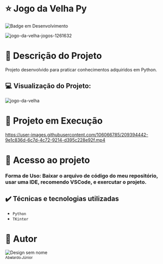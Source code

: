 # :star: Jogo da Velha Py
![Badge em Desenvolvimento](http://img.shields.io/static/v1?label=STATUS&message=CONCLUÍDO&color=GREEN&style=for-the-badge)

![jogo-da-velha-jogos-1261632](https://user-images.githubusercontent.com/106066785/209394236-6e14dc4c-acc4-4087-8c06-7ef64b7542be.jpg)


# :door: Descrição do Projeto

Projeto desenvolvido para praticar conhecimentos adquiridos em Python.


##  :computer:  Visualização do Projeto:

![jogo-da-velha](https://user-images.githubusercontent.com/106066785/209394455-b936e924-6809-4083-811d-24dd4a0fc62e.png)


# :hammer: Projeto em Execução

https://user-images.githubusercontent.com/106066785/209394442-9e1c836d-6c7d-4c72-9214-d395c228e92f.mp4



# 📁 Acesso ao projeto

### Forma de Uso: Baixar o arquivo de código do meu repositório, usar uma IDE, recomendo VSCode, e exercutar o projeto.

## ✔️ Técnicas e tecnologias utilizadas

- ``Python``
- ``TKinter``

# :boy: Autor
![Design sem nome](https://user-images.githubusercontent.com/106066785/209356927-d0162605-f53a-4d25-badc-7504c22785ef.png)
[<br><sub>Abelardo Júnior</sub>](https://www.linkedin.com/in/abelardo-junior/) 

